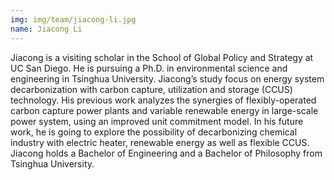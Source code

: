 ```yaml
---
img: img/team/jiacong-li.jpg
name: Jiacong Li
---
```


Jiacong is a visiting scholar in the School of Global Policy and Strategy at UC San Diego. He is pursuing a Ph.D. in environmental science and engineering in Tsinghua University. Jiacong’s study focus on energy system decarbonization with carbon capture, utilization and storage (CCUS) technology. His previous work analyzes the synergies of flexibly-operated carbon capture power plants and variable renewable energy in large-scale power system, using an improved unit commitment model. In his future work, he is going to explore the possibility of decarbonizing chemical industry with electric heater, renewable energy as well as flexible CCUS. Jiacong holds a Bachelor of Engineering and a Bachelor of Philosophy from Tsinghua University.
